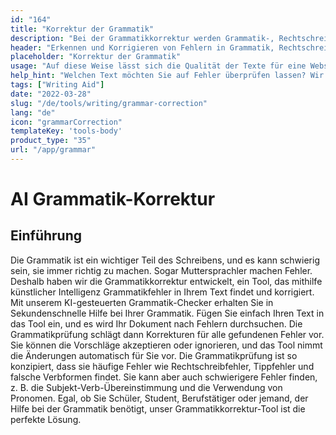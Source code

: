```yaml
---
id: "164"
title: "Korrektur der Grammatik"
description: "Bei der Grammatikkorrektur werden Grammatik-, Rechtschreib- und Zeichensetzungsfehler identifiziert und korrigiert. Dies kann manuell oder mit Hilfe von KI-gestützter Software geschehen. KI-gestützte Grammatikkorrektur-Software ist in der Lage, mit Hilfe von Natural Language Processing (NLP) Fehler in Grammatik, Rechtschreibung und Zeichensetzung zu identifizieren. Diese Technologie kann zur Verbesserung der Qualität von Texten eingesetzt werden, sei es für eine Website, einen Blog oder sogar ein Buch."
header: "Erkennen und Korrigieren von Fehlern in Grammatik, Rechtschreibung und Zeichensetzung."
placeholder: "Korrektur der Grammatik"
usage: "Auf diese Weise lässt sich die Qualität der Texte für eine Website, einen Blog oder sogar ein Buch verbessern."
help_hint: "Welchen Text möchten Sie auf Fehler überprüfen lassen? Wir setzen KI ein, um die Qualität Ihrer Texte zu verbessern."
tags: ["Writing Aid"]
date: "2022-03-28"
slug: "/de/tools/writing/grammar-correction"
lang: "de"
icon: "grammarCorrection"
templateKey: 'tools-body'
product_type: "35"
url: "/app/grammar"
---
```


# AI Grammatik-Korrektur

## Einführung

Die Grammatik ist ein wichtiger Teil des Schreibens, und es kann schwierig sein, sie immer richtig zu machen. Sogar Muttersprachler machen Fehler. Deshalb haben wir die Grammatikkorrektur entwickelt, ein Tool, das mithilfe künstlicher Intelligenz Grammatikfehler in Ihrem Text findet und korrigiert. Mit unserem KI-gesteuerten Grammatik-Checker erhalten Sie in Sekundenschnelle Hilfe bei Ihrer Grammatik. Fügen Sie einfach Ihren Text in das Tool ein, und es wird Ihr Dokument nach Fehlern durchsuchen. Die Grammatikprüfung schlägt dann Korrekturen für alle gefundenen Fehler vor. Sie können die Vorschläge akzeptieren oder ignorieren, und das Tool nimmt die Änderungen automatisch für Sie vor. Die Grammatikprüfung ist so konzipiert, dass sie häufige Fehler wie Rechtschreibfehler, Tippfehler und falsche Verbformen findet. Sie kann aber auch schwierigere Fehler finden, z. B. die Subjekt-Verb-Übereinstimmung und die Verwendung von Pronomen. Egal, ob Sie Schüler, Student, Berufstätiger oder jemand, der Hilfe bei der Grammatik benötigt, unser Grammatikkorrektur-Tool ist die perfekte Lösung.
